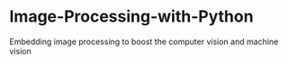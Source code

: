 # Image-Processing-with-Python
 Embedding image processing to boost the computer vision and machine vision
